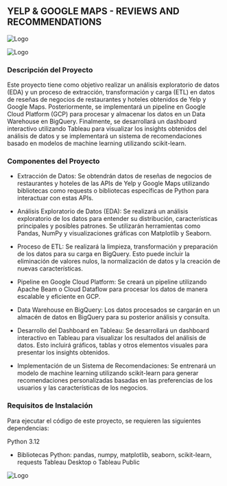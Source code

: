 
## YELP & GOOGLE MAPS - REVIEWS AND RECOMMENDATIONS



![Logo](https://camo.githubusercontent.com/953e3aeda5322462b234c4dace6aa8796f4bc6e250efc943c4091b189a6b237e/68747470733a2f2f75706c6f61642e77696b696d656469612e6f72672f77696b6970656469612f636f6d6d6f6e732f7468756d622f612f61642f59656c705f4c6f676f2e7376672f3235363070782d59656c705f4c6f676f2e7376672e706e67)

![Logo](https://cdn.computerhoy.com/sites/navi.axelspringer.es/public/media/image/2023/02/google-maps-2961754.jpg?tf=1200x)


### Descripción del Proyecto
Este proyecto tiene como objetivo realizar un análisis exploratorio de datos (EDA) y un proceso de extracción, transformación y carga (ETL) en datos de reseñas de negocios de restaurantes y hoteles obtenidos de Yelp y Google Maps. Posteriormente, se implementará un pipeline en Google Cloud Platform (GCP) para procesar y almacenar los datos en un Data Warehouse en BigQuery. Finalmente, se desarrollará un dashboard interactivo utilizando Tableau para visualizar los insights obtenidos del análisis de datos y se implementará un sistema de recomendaciones basado en modelos de machine learning utilizando scikit-learn.

### Componentes del Proyecto
- Extracción de Datos: Se obtendrán datos de reseñas de negocios de restaurantes y hoteles de las APIs de Yelp y Google Maps utilizando bibliotecas como requests o bibliotecas específicas de Python para interactuar con estas APIs.

- Análisis Exploratorio de Datos (EDA): Se realizará un análisis exploratorio de los datos para entender su distribución, características principales y posibles patrones. Se utilizarán herramientas como Pandas, NumPy y visualizaciones gráficas con Matplotlib y Seaborn.

- Proceso de ETL: Se realizará la limpieza, transformación y preparación de los datos para su carga en BigQuery. Esto puede incluir la eliminación de valores nulos, la normalización de datos y la creación de nuevas características.

- Pipeline en Google Cloud Platform: Se creará un pipeline utilizando Apache Beam o Cloud Dataflow para procesar los datos de manera escalable y eficiente en GCP.

- Data Warehouse en BigQuery: Los datos procesados se cargarán en un almacén de datos en BigQuery para su posterior análisis y consulta.

- Desarrollo del Dashboard en Tableau: Se desarrollará un dashboard interactivo en Tableau para visualizar los resultados del análisis de datos. Esto incluirá gráficos, tablas y otros elementos visuales para presentar los insights obtenidos.

- Implementación de un Sistema de Recomendaciones: Se entrenará un modelo de machine learning utilizando scikit-learn para generar recomendaciones personalizadas basadas en las preferencias de los usuarios y las características de los negocios.

### Requisitos de Instalación
Para ejecutar el código de este proyecto, se requieren las siguientes dependencias:

Python 3.12
- Bibliotecas Python: pandas, numpy, matplotlib, seaborn, scikit-learn, requests
Tableau Desktop o Tableau Public



![Logo](https://miro.medium.com/v2/resize:fit:720/format:webp/0*suclCQicgkQsVRaf.png)